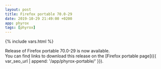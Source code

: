 ```yaml
---
layout: post
title: Firefox portable 70.0-29
date: 2019-10-29 21:49:00 +0200
app: phyrox
tags: [phyrox]
---
```

{% include vars.html %}

Release of Firefox portable 70.0-29 is now available.<br />
You can find links to download this release on the [Firefox portable page]({{ var_seo_url | append: '/app/phyrox-portable/' }}).